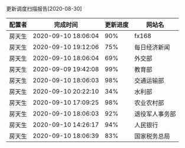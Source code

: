 更新调度扫描报告[2020-08-30]

|	配置者	|	完成时间	|	更新进度	|	网站名	|
|----|----|----|----|
|       房天生  |       2020-09-10 18:06:04     |        90%    |       fx168   |
|       房天生  |       2020-09-10 19:12:06     |        75%    |       每日经济新闻    |
|       房天生  |       2020-09-10 18:06:04     |        69%    |       外交部  |
|       房天生  |       2020-09-09 19:42:08     |        99%    |       教育部  |
|       房天生  |       2020-09-10 18:06:03     |        98%    |       交通运输部      |
|       房天生  |       2020-09-10 20:22:10     |        34%    |       水利部  |
|       房天生  |       2020-09-10 17:09:25     |        98%    |       农业农村部      |
|       房天生  |       2020-09-10 18:06:03     |        92%    |       退役军人事务部  |
|       房天生  |       2020-09-10 14:26:17     |        94%    |       人民银行        |
|       房天生  |       2020-09-10 18:06:39     |        83%    |       国家税务总局    |

